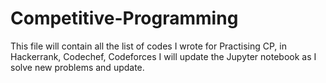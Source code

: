 # Competitive-Programming

This file will contain all the list of codes I wrote for Practising CP, in Hackerrank, Codechef, Codeforces
I will update the Jupyter notebook as I solve new problems and update. 
